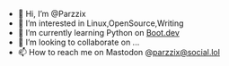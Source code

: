 - 👋 Hi, I’m @Parzzix
- 👀 I’m interested in Linux,OpenSource,Writing
- 🌱 I’m currently learning Python on [Boot.dev](https://www.boot.dev)
- 💞️ I’m looking to collaborate on ...
- 📫 How to reach me on Mastodon @parzzix@social.lol 

<!---
Parzzix/Parzzix is a ✨ special ✨ repository because its `README.md` (this file) appears on your GitHub profile.
You can click the Preview link to take a look at your changes.
--->
